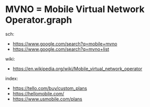 # MVNO = Mobile Virtual Network Operator.graph
sch:
- https://www.google.com/search?q=mobile+mvno
- https://www.google.com/search?q=mvno+list

wiki:
- https://en.wikipedia.org/wiki/Mobile_virtual_network_operator

index:
- https://tello.com/buy/custom_plans
- https://hellomobile.com/
- https://www.usmobile.com/plans
